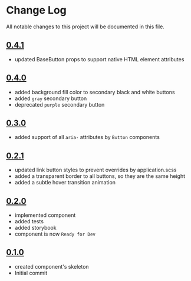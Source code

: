 # Change Log

All notable changes to this project will be documented in this file.

## [0.4.1]()

* updated BaseButton props to support native HTML element attributes

## [0.4.0](https://github.com/code-dot-org/code-dot-org/pull/58636)

* added background fill color to secondary black and white buttons
* added ```gray``` secondary button
* deprecated ```purple``` secondary button

## [0.3.0](https://github.com/code-dot-org/code-dot-org/pull/58469)

* added support of all `aria-` attributes by `Button` components

## [0.2.1](https://github.com/code-dot-org/code-dot-org/pull/57764)

* updated link button styles to prevent overrides by application.scss
* added a transparent border to all buttons, so they are the same height
* added a subtle hover transition animation

## [0.2.0](https://github.com/code-dot-org/code-dot-org/pull/56925)

* implemented component
* added tests
* added storybook
* component is now ```Ready for Dev```

## [0.1.0](https://github.com/code-dot-org/code-dot-org/pull/54285)

* created component's skeleton
* Initial commit

